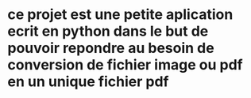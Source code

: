 # ce projet est une petite aplication ecrit en python dans le but de pouvoir repondre au besoin de conversion de fichier image ou pdf en un unique fichier pdf 
